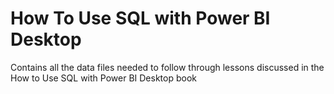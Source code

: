 # How To Use SQL with Power BI Desktop
Contains all the data files needed to follow through lessons discussed in the How to Use SQL with Power BI Desktop book
